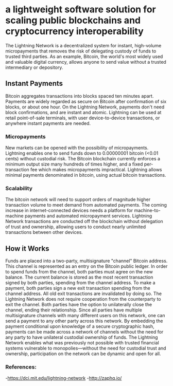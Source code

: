 # a lightweight software solution for scaling public blockchains and cryptocurrency interoperability

The Lightning Network is a decentralized system for instant, high-volume micropayments that removes the risk of delegating custody of funds to trusted third parties. As an example, Bitcoin, the world's most widely used and valuable digital currency, allows anyone to send value without a trusted intermediary or depository.

## Instant Payments
Bitcoin aggregates transactions into blocks spaced ten minutes apart. Payments are widely regarded as secure on Bitcoin after confirmation of six blocks, or about one hour. On the Lightning Network, payments don't need block confirmations, and are instant and atomic. Lightning can be used at retail point-of-sale terminals, with user device-to-device transactions, or anywhere instant payments are needed.

### Micropayments
New markets can be opened with the possibility of micropayments. Lightning enables one to send funds down to 0.00000001 bitcoin (<0.01 cents) without custodial risk. The Bitcoin blockchain currently enforces a minimum output size many hundreds of times higher, and a fixed per-transaction fee which makes micropayments impractical. Lightning allows minimal payments denominated in bitcoin, using actual bitcoin transactions.

### Scalability
The bitcoin network will need to support orders of magnitude higher transaction volume to meet demand from automated payments. The coming increase in internet-connected devices needs a platform for machine-to-machine payments and automated micropayment services. Lightning Network transactions are conducted off the blockchain without delegation of trust and ownership, allowing users to conduct nearly unlimited transactions between other devices.

## How it Works

Funds are placed into a two-party, multisignature "channel" Bitcoin address. This channel is represented as an entry on the Bitcoin public ledger. In order to spend funds from the channel, both parties must agree on the new balance. The current balance is stored as the most recent transaction signed by both parties, spending from the channel address. To make a payment, both parties sign a new exit transaction spending from the channel address. All old exit transactions are invalidated by doing so. The Lightning Network does not require cooperation from the counterparty to exit the channel. Both parties have the option to unilaterally close the channel, ending their relationship. Since all parties have multiple multisignature channels with many different users on this network, one can send a payment to any other party across this network. By embedding the payment conditional upon knowledge of a secure cryptographic hash, payments can be made across a network of channels without the need for any party to have unilateral custodial ownership of funds. The Lightning Network enables what was previously not possible with trusted financial systems vulnerable to monopolies—without the need for custodial trust and ownership, participation on the network can be dynamic and open for all. 


### References:
-https://dci.mit.edu/lightning-network
-http://zaphq.io/



